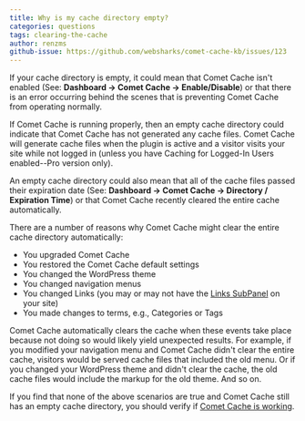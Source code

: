 ```yaml
---
title: Why is my cache directory empty?
categories: questions
tags: clearing-the-cache
author: renzms
github-issue: https://github.com/websharks/comet-cache-kb/issues/123
---
```


If your cache directory is empty, it could mean that Comet Cache isn't enabled (See: **Dashboard → Comet Cache → Enable/Disable**) or that there is an error occurring behind the scenes that is preventing Comet Cache from operating normally.

If Comet Cache is running properly, then an empty cache directory could indicate that Comet Cache has not generated any cache files. Comet Cache will generate cache files when the plugin is active and a visitor visits your site while not logged in (unless you have Caching for Logged-In Users enabled--Pro version only).

An empty cache directory could also mean that all of the cache files passed their expiration date (See: **Dashboard → Comet Cache → Directory / Expiration Time**) or that Comet Cache recently cleared the entire cache automatically. 

There are a number of reasons why Comet Cache might clear the entire cache directory automatically: 

- You upgraded Comet Cache
- You restored the Comet Cache default settings
- You changed the WordPress theme
- You changed navigation menus
- You changed Links (you may or may not have the [Links SubPanel](https://codex.wordpress.org/Add_Link_SubPanel) on your site)
- You made changes to terms, e.g., Categories or Tags

Comet Cache automatically clears the cache when these events take place because not doing so would likely yield unexpected results. For example, if you modified your navigation menu and Comet Cache didn't clear the entire cache, visitors would be served cache files that included the old menu. Or if you changed your WordPress theme and didn't clear the cache, the old cache files would include the markup for the old theme. And so on.

If you find that none of the above scenarios are true and Comet Cache still has an empty cache directory, you should verify if [Comet Cache is working](https://cometcache.com/kb-article/how-do-i-know-if-comet-cache-is-working/).
